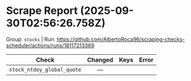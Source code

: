 # Scrape Report (2025-09-30T02:56:26.758Z)

Group: `stocks`  |  Run: https://github.com/AlbertoRoca96/scraping-checks-scheduler/actions/runs/18117213369

| Check | Changed | Keys | Error |
|---|:---:|:--|:--|
| `stock_ntdoy_global_quote` | — |  |  |
